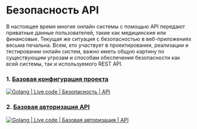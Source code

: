 # Безопасность API
В настоящее время многие онлайн системы с помощью API передают приватные данные пользователей, такие как медицинские или финансовые. Текущая же ситуация с безопасностью в веб-приложениях весьма печальна. Всем, кто участвует в проектировании, реализации и тестировании онлайн систем, важно иметь общую картину по существующим угрозам и способам обеспечения безопасности как всей системы, так и используемого REST API.

### 1. [Базовая конфигурация проекта](https://youtu.be/3KXTliungCg "Базовая конфигурация проекта")

[![Golang | Live code | Безопасность | API](https://img.youtube.com/vi/3KXTliungCg/maxresdefault.jpg)](https://youtu.be/3KXTliungCg? "Golang | Live code | Безопасность | API")

### 2. [Базовая авторизация API](https://youtu.be/YTnc4TejX70 "Базовая авторизация API")

[![Golang | Live code | Базовая авторизация | API](https://img.youtube.com/vi/YTnc4TejX70/maxresdefault.jpg)](https://youtu.be/YTnc4TejX70? "Golang | Live code | Базовая авторизация | API")
